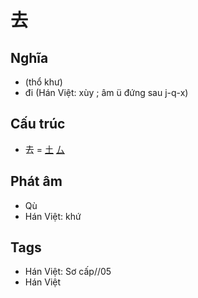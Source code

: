 # 去

## Nghĩa

* (thổ khư)
* đi (Hán Việt: xùy ; âm ü đứng sau j-q-x)

## Cấu trúc
* 去 = [土](土.md) [厶](厶.md)

## Phát âm

* Qù
* Hán Việt: khứ

## Tags
* Hán Việt: Sơ cấp//05
* Hán Việt

<script>window.HANZI_FIELD='去';</script>
